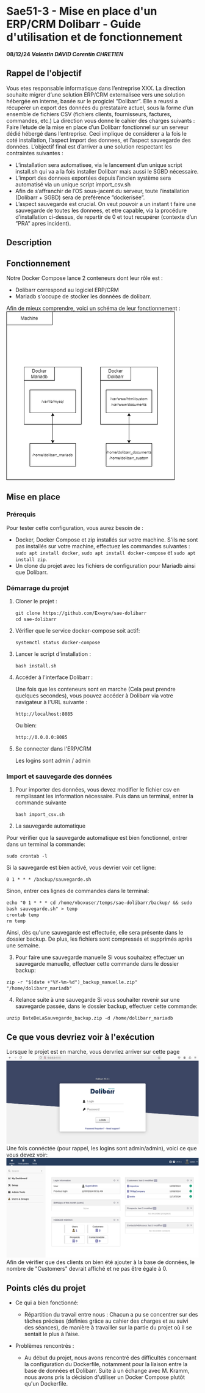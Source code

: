 # Sae51-3 - Mise en place d'un ERP/CRM Dolibarr - Guide d'utilisation et de fonctionnement
**08/12/24**
***Valentin DAVID
Corentin CHRETIEN***

## Rappel de l'objectif

Vous etes responsable informatique dans l’entreprise XXX. La direction souhaite migrer d’une solution ERP/CRM externalisee vers une solution hébergée en interne, basée sur le progiciel ”Dolibarr”. Elle a reussi a récuperer un export des données du prestataire actuel, sous la forme d’un ensemble de fichiers CSV (fichiers clients, fournisseurs, factures, commandes, etc.) La direction vous donne le cahier des charges suivants : Faire l’etude de la mise en place d’un Dolibarr fonctionnel sur un serveur dédié hébergé dans l’entreprise. Ceci implique de considerer a la fois le coté installation, l’aspect import des donnees, et l’aspect sauvegarde des données. L’objectif final est d’arriver a une solution respectant les contraintes suivantes :
* L’installation sera automatisee, via le lancement d’un unique script install.sh qui va a la fois installer Dolibarr mais aussi le SGBD nécessaire. 
* L’import des donnees exportées depuis l’ancien système sera automatisé via un unique script import_csv.sh
* Afin de s’affranchir de l’OS sous-jacent du serveur, toute l’installation (Dolibarr + SGBD) sera de preférence ”dockerisée”.
* L’aspect sauvegarde est crucial. On veut pouvoir a un instant t faire une sauvegarde de toutes les donnees, et etre capable, via la procédure d’installation ci-dessus, de repartir de 0 et tout recupérer (contexte d’un ”PRA” apres incident).

## Description



## Fonctionnement

Notre Docker Compose lance 2 conteneurs dont leur rôle est :
* Dolibarr correspond au logiciel ERP/CRM
* Mariadb s'occupe de stocker les données de dolibarr.

Afin de mieux comprendre, voici un schéma de leur fonctionnement :
![Diagram_Fonctionnement](Images/Diagram_Fonctionnement.png)


## Mise en place
### Prérequis

Pour tester cette configuration, vous aurez besoin de :

* Docker, Docker Compose et zip installés sur votre machine. 
  S'ils ne sont pas installés sur votre machine, effectuez les commandes suivantes :
  ``sudo apt install docker``, ``sudo apt install docker-compose`` et ``sudo apt install zip``.
* Un clone du projet avec les fichiers de configuration pour Mariadb ainsi que Dolibarr.

### Démarrage du projet
1. Cloner le projet :
   ```
   git clone https://github.com/Exwyre/sae-dolibarr
   cd sae-dolibarr
   ```
2. Vérifier que le service docker-compose soit actif:
   ```
   systemctl status docker-compose
   ```   
3. Lancer le script d'installation :
   ```
   bash install.sh
   ```   
4. Accéder à l'interface Dolibarr :

   Une fois que les conteneurs sont en marche (Cela peut prendre quelques secondes), vous pouvez accéder à Dolibarr via votre navigateur à l'URL suivante :
   ```
   http://localhost:8085
   ```
   Ou bien:
   ```
   http://0.0.0.0:8085
   ```
6. Se connecter dans l'ERP/CRM

    Les logins sont admin / admin

### Import et sauvegarde des données

1. Pour importer des données, vous devez modifier le fichier csv en remplissant les information nécessaire. Puis dans un terminal, entrer la commande suivante
   ```
   bash import_csv.sh
   ```
2.  La sauvegarde automatique

  Pour vérifier que la sauvegarde automatique est bien fonctionnel, entrer dans un terminal la commande:
  ```
  sudo crontab -l
  ```
  Si la sauvegarde est bien activé, vous devrier voir cet ligne:
  ```
  0 1 * * * /backup/sauvegarde.sh
  ```
  Sinon, entrer ces lignes de commandes dans le terminal:
  ```
  echo "0 1 * * * cd /home/vboxuser/temps/sae-dolibarr/backup/ && sudo bash sauvegarde.sh" > temp
  crontab temp
  rm temp
  ```
  Ainsi, dès qu'une sauvegarde est effectuée, elle sera présente dans le dossier backup. De plus, les fichiers sont compressés et supprimés après une semaine.

3. Pour faire une sauvegarde manuelle
  Si vous souhaitez effectuer un sauvegarde manuelle, effectuer cette commande dans le dossier backup:
  ```
  zip -r "$(date +"%Y-%m-%d")_backup_manuelle.zip" "/home/dolibarr_mariadb"
  ```
4. Relance suite à une sauvegarde
  Si vous souhaiter revenir sur une sauvegarde passée, dans le dossier backup, effectuer cette commande:
  ```
  unzip DateDeLaSauvegarde_backup.zip -d /home/dolibarr_mariadb
  ```
## Ce que vous devriez voir à l'exécution
Lorsque le projet est en marche, vous dervriez arriver sur cette page
![Apercu](Images/Apercu.png)
Une fois connéctée (pour rappel, les logins sont admin/admin), voici ce que vous devez voir:
![Dashbord](Images/Dashbord.png)
Afin de vérifier que des clients on bien été ajouter à la base de données, le nombre de "Customers" devrait affiché et ne pas être égale à 0.

## Points clés du projet
* Ce qui a bien fonctionné:
  * Répartition du travail entre nous :  Chacun a pu se concentrer sur des tâches précises (définies grâce au cahier des charges et au suivi des séances), de manière à travailler sur la partie du projet où il se sentait le plus à l’aise.

* Problèmes rencontrés :
  * Au début du projet, nous avons rencontré des difficultés concernant la configuration du Dockerfile, notamment pour la liaison entre la base de données et Dolibarr. Suite à un échange avec M. Kramm, nous avons pris la décision d'utiliser un Docker Compose plutôt qu'un Dockerfile.
